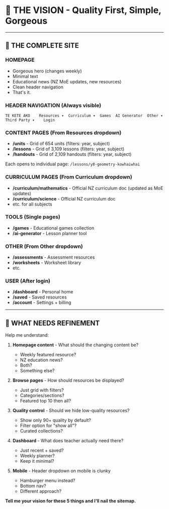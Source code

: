 # 🎯 THE VISION - Quality First, Simple, Gorgeous

---

## 🎨 **THE COMPLETE SITE**

### **HOMEPAGE**
- Gorgeous hero (changes weekly)
- Minimal text
- Educational news (NZ MoE updates, new resources)
- Clean header navigation
- That's it.

### **HEADER NAVIGATION (Always visible)**
```
TE KETE AKO    Resources ▾  Curriculum ▾  Games  AI Generator  Other ▾  Third Party ▾    Login
```

### **CONTENT PAGES (From Resources dropdown)**
- **/units** - Grid of 654 units (filters: year, subject)
- **/lessons** - Grid of 3,109 lessons (filters: year, subject)
- **/handouts** - Grid of 2,109 handouts (filters: year, subject)

Each opens to individual page: `/lessons/y8-geometry-kowhaiwhai`

### **CURRICULUM PAGES (From Curriculum dropdown)**
- **/curriculum/mathematics** - Official NZ curriculum doc (updated as MoE updates)
- **/curriculum/science** - Official NZ curriculum doc
- etc. for all subjects

### **TOOLS (Single pages)**
- **/games** - Educational games collection
- **/ai-generator** - Lesson planner tool

### **OTHER (From Other dropdown)**
- **/assessments** - Assessment resources
- **/worksheets** - Worksheet library
- etc.

### **USER (After login)**
- **/dashboard** - Personal home
- **/saved** - Saved resources
- **/account** - Settings + billing

---

## 🎯 **WHAT NEEDS REFINEMENT**

Help me understand:

1. **Homepage content** - What should the changing content be?
   - Weekly featured resource?
   - NZ education news?
   - Both?
   - Something else?

2. **Browse pages** - How should resources be displayed?
   - Just grid with filters?
   - Categories/sections?
   - Featured top 10 then all?

3. **Quality control** - Should we hide low-quality resources?
   - Show only 90+ quality by default?
   - Filter option for "show all"?
   - Curated collections?

4. **Dashboard** - What does teacher actually need there?
   - Just recent + saved?
   - Weekly planner?
   - Keep it minimal?

5. **Mobile** - Header dropdown on mobile is clunky
   - Hamburger menu instead?
   - Bottom nav?
   - Different approach?

**Tell me your vision for these 5 things and I'll nail the sitemap.**

